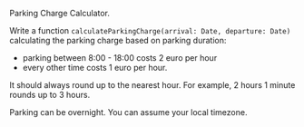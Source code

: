 Parking Charge Calculator.

Write a function `calculateParkingCharge(arrival: Date, departure: Date)` calculating the parking charge based on parking duration:

- parking between 8:00 - 18:00 costs 2 euro per hour
- every other time costs 1 euro per hour.

It should always round up to the nearest hour. For example, 2 hours 1 minute rounds up to 3 hours.

Parking can be overnight. You can assume your local timezone.
